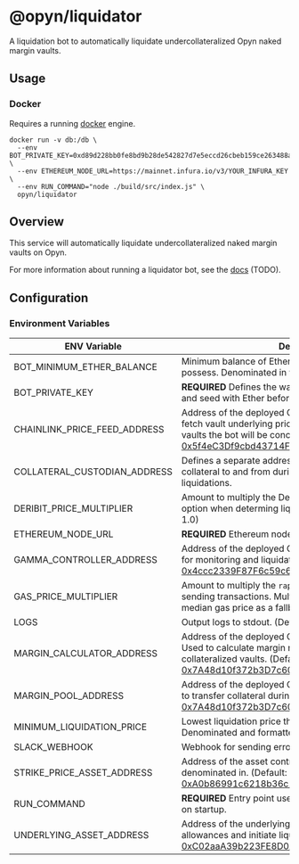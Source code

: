 # @opyn/liquidator

A liquidation bot to automatically liquidate undercollateralized Opyn naked margin vaults.

## Usage

### Docker

Requires a running [docker](https://docker.com) engine.

```
docker run -v db:/db \
  --env BOT_PRIVATE_KEY=0xd89d228bb0fe8bd9b28de542827d7e5eccd26cbeb159ce263488a6a54b88bdcf \
  --env ETHEREUM_NODE_URL=https://mainnet.infura.io/v3/YOUR_INFURA_KEY \
  --env RUN_COMMAND="node ./build/src/index.js" \
  opyn/liquidator
```

## Overview

This service will automatically liquidate undercollateralized naked margin vaults on Opyn.

For more information about running a liquidator bot, see the [docs]() (TODO).

## Configuration

### Environment Variables

| ENV Variable                 | Description                                                                                                                                                                                                                                                                           |
| ---------------------------- | ------------------------------------------------------------------------------------------------------------------------------------------------------------------------------------------------------------------------------------------------------------------------------------- |
| BOT_MINIMUM_ETHER_BALANCE    | Minimum balance of Ether the bot's wallet should possess. Denominated in wei. (Default: 0)                                                                                                                                                                                            |
| BOT_PRIVATE_KEY              | **REQUIRED** Defines the wallet the bot will use. Generate and seed with Ether before running the bot.                                                                                                                                                                                |
| CHAINLINK_PRICE_FEED_ADDRESS | Address of the deployed Chainlink Price Feed contract to fetch vault underlying prices from. Determines which vaults the bot will be concerned with. (Default: [0x5f4eC3Df9cbd43714FE2740f5E3616155c5b8419](https://etherscan.io/address/0x5f4eC3Df9cbd43714FE2740f5E3616155c5b8419)) |
| COLLATERAL_CUSTODIAN_ADDRESS | Defines a separate address the bot will use to transfer collateral to and from during vault settlement and liquidations.                                                                                                                                                              |
| DERIBIT_PRICE_MULTIPLIER     | Amount to multiply the Deribit best ask price of a given option when determing liquidation profitability. (Default: 1.0)                                                                                                                                                              |
| ETHEREUM_NODE_URL            | **REQUIRED** Ethereum node URL to use (i.e. an Infura url).                                                                                                                                                                                                                           |
| GAMMA_CONTROLLER_ADDRESS     | Address of the deployed Opyn Controller contract. Used for monitoring and liquidating vaults. (Default: [0x4ccc2339F87F6c59c6893E1A678c2266cA58dC72](https://etherscan.io/address/0x4ccc2339F87F6c59c6893E1A678c2266cA58dC72))                                                        |
| GAS_PRICE_MULTIPLIER         | Amount to multiply the `rapid` [GasNow](https://www.gasnow.org/) gas price by when sending transactions. Multiplied against the on-chain median gas price as a fallback. (Default: 1.0)                                                                                               |
| LOGS                         | Output logs to stdout. (Default: True)                                                                                                                                                                                                                                                |
| MARGIN_CALCULATOR_ADDRESS    | Address of the deployed Opyn Margin Calculator contract. Used to calculate margin requirements of partially collateralized vaults. (Default: [0x7A48d10f372b3D7c60f6c9770B91398e4ccfd3C7](https://etherscan.io/address/0x7a48d10f372b3d7c60f6c9770b91398e4ccfd3c7))                   |
| MARGIN_POOL_ADDRESS          | Address of the deployed Opyn Margin Pool contract. Used to transfer collateral during liquidations. (Default: [0x7A48d10f372b3D7c60f6c9770B91398e4ccfd3C7](https://etherscan.io/address/0x7a48d10f372b3d7c60f6c9770b91398e4ccfd3c7))                                                  |
| MINIMUM_LIQUIDATION_PRICE    | Lowest liquidation price the bot will liquidate for. Denominated and formatted as USD. (Default: 1.00)                                                                                                                                                                                |
| SLACK_WEBHOOK                | Webhook for sending error messages to a Slack channel.                                                                                                                                                                                                                                |
| STRIKE_PRICE_ASSET_ADDRESS   | Address of the asset contract the strike price is denominated in. (Default: [0xA0b86991c6218b36c1d19D4a2e9Eb0cE3606eB48](https://etherscan.io/address/0xa0b86991c6218b36c1d19d4a2e9eb0ce3606eb48))                                                                                    |
| RUN_COMMAND                  | **REQUIRED** Entry point used by the bot's Docker container on startup.                                                                                                                                                                                                               |
| UNDERLYING_ASSET_ADDRESS     | Address of the underlying asset contract. Used to check allowances and initiate liquidations. (Default: [0xC02aaA39b223FE8D0A0e5C4F27eAD9083C756Cc2](https://etherscan.io/address/0xc02aaa39b223fe8d0a0e5c4f27ead9083c756cc2))                                                        |
